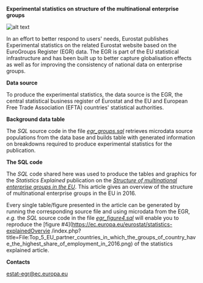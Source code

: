 
**Experimental statistics on structure of the multinational enterprise groups**

 

![alt text](https://ec.europa.eu/eurostat/documents/7894008/7900968/experimental.png/)

In an effort to better respond to users' needs, Eurostat publishes Experimental statistics on the related Eurostat website based on the EuroGroups Register (EGR) data. The EGR is part of the EU statistical infrastructure and has been built up to better capture globalisation effects as well as for improving the consistency of national data on enterprise groups.

 

**Data source**

 

To produce the experimental statistics, the data source is the EGR, the central statistical business register of Eurostat and the EU and European Free Trade Association (EFTA) countries' statistical authorities.

 

**Background data table**

 

The _SQL_ source code in the file [_egr_groups.sql_](egr_groups.sql) retrieves microdata source populations from the data base and builds table with generated information on breakdowns required to produce experimental statistics for the publication.  

 

**The SQL code**

 

The _SQL_ code shared here was used to produce the tables and graphics for the _Statistics Explained_ publication on the [*Structure of multinational enterprise groups in the EU*](https://ec.europa.eu/eurostat/statistics-explained/index.php?title=Structure_of_multinational_enterprise_groups_in_the_EU). This article gives an overview of the structure of multinational enterprise groups in the EU in 2016.

 

Every single table/figure presented in the article can be generated by running the corresponding source file and using microdata from the EGR, _e.g._ the _SQL_ source code in the file [_egr_figure4.sql_](egr_figure4.sql) will enable you to reproduce the [figure #4](https://ec.europa.eu/eurostat/statistics-explainedOvervie /index.php?title=File:Top_5_EU_partner_countries_in_which_the_groups_of_country_have_the_highest_share_of_employment_in_2016.png) of the statistics explained article.

 

 

**Contacts**

 

estat-egr@ec.europa.eu

 
